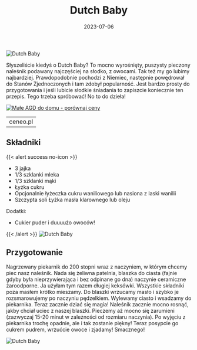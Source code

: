 ﻿---
title: "Dutch Baby"
date: 2023-07-06
categories:
- śniadanie
tags:
- naleśniki
- wegetariańskie
thumbnailImagePosition: "top"
---
![Dutch Baby](/img/Dutch-baby/Dutch-baby-3.jpg)

Słyszeliście kiedyś o Dutch Baby? To mocno wyrośnięty, puszysty pieczony naleśnik podawany najczęściej na słodko, z owocami. Tak też my go lubimy najbardziej. Prawdopodobnie pochodzi z Niemiec, następnie powędrował do Stanów Zjednoczonych i tam zdobył popularność. Jest bardzo prosty do przygotowania i jeśli lubicie słodkie śniadania to zapiszcie koniecznie ten przepis. Tego trzeba spróbować!
No to do dzieła!
<!--more-->

<a href="https://www.ceneo.pl/Male_AGD_do_domu#pid=26977&crid=623407&cid=46110" rel="nofollow" target="_blank">
<img alt="Małe AGD do domu - porównaj ceny" src="https://image2.ceneo.pl/data/banners/banner_3421.jpg">
</img>
</a>

<table>
    <tr>
        <td>ceneo.pl</td>
    </tr>
</table>

## Składniki
{{< alert success no-icon >}}
- 3 jajka
- 1/3 szklanki mleka
- 1/3 szklanki mąki
- Łyżka cukru
- Opcjonalnie łyżeczka cukru waniliowego lub nasiona z laski wanilii
- Szczypta soli
Łyżka masła klarownego lub oleju


Dodatki:
- Cukier puder i duuuużo owoców!

{{< /alert >}}
![Dutch Baby](/img/Dutch-baby/Dutch-baby-1.jpg)
## Przygotowanie
Nagrzewany piekarnik do 200 stopni wraz z naczyniem, w którym chcemy piec nasz naleśnik. Nada się żeliwna patelnia, blaszka do ciasta (fajnie gdyby była nieprzywierająca i bez odpinane go dna) naczynie ceramiczne żaroodporne. Ja użyłam tym razem długiej keksówki. Wszystkie składniki poza masłem krótko mieszamy. Do blaszki wrzucamy masło i szybko je rozsmarowujemy po naczyniu pędzelkiem. Wylewamy ciasto i wsadzamy do piekarnika. Teraz zacznie dziać się magia! Naleśnik zacznie mocno rosnąć, jakby chciał uciec z naszej blaszki. Pieczemy aż mocno się zarumieni (zazwyczaj 15-20 minut w zależności od rozmiaru naczynia). Po wyjęciu z piekarnika trochę opadnie, ale i tak zostanie piękny! Teraz posypcie go cukrem pudrem, wrzućcie owoce i zjadamy!
Smacznego!

![Dutch Baby](/img/Dutch-baby/Dutch-baby-2.jpg)
